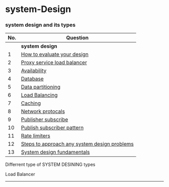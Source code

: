 # system-Design
### system design and its types

| No. | Question                                                                                |
| --- |-------------------------------------------------------------------------------------------------------------------------------------------------------------------------------------------------------------------------------------------------------|
|     | **system design**                                                                                                                                                       |
| 1   |  [How to evaluate your design](#)                                                                                                                                      |                                                                                                                                       
| 2   |  [Proxy service load balancer](#)                                                                                                                                       |                                                       
| 3   |  [Availability](#)                                                                                                                                                      |
| 4   |  [Database](#)                                                                                                                                                          |
| 5   |  [Data partitioning](#)                                                                                                                                                 |
| 6   |  [Load Balancing](#)                                                                                                                                                    |
| 7   |  [Caching](#)                                                                                                                                                           |
| 8   |  [Network protocals](#)                                                                                                                                                 |
| 9   |  [Publisher subscribe](#)                                                                                                                                               |
| 10  |  [Publish subscriber pattern](#)                                                                                                                                        |
| 11  |  [Rate limiters](#)                                                                                                                                                     |
| 12  |  [Steps to approach any system design problems](#)                                                                                                                      |
| 13  |  [System design fundamentals](#)                                                                                                                                        |


<!--**[⬆ Back to Top](#system-design-and-its-types)**-->


<!--<p> section 1 </p>
<p> section 2 </p>-->
<p> Differrent type of SYSTEM DESINING types <br> <p> Load Balancer </p>  <hr>




















